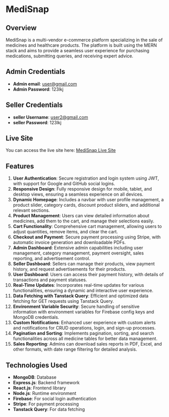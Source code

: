 <!-- # React + Vite

This template provides a minimal setup to get React working in Vite with HMR and some ESLint rules.

Currently, two official plugins are available:

- [@vitejs/plugin-react](https://github.com/vitejs/vite-plugin-react/blob/main/packages/plugin-react/README.md) uses [Babel](https://babeljs.io/) for Fast Refresh
- [@vitejs/plugin-react-swc](https://github.com/vitejs/vite-plugin-react-swc) uses [SWC](https://swc.rs/) for Fast Refresh -->


# MediSnap

## Overview
MediSnap is a multi-vendor e-commerce platform specializing in the sale of medicines and healthcare products. The platform is built using the MERN stack and aims to provide a seamless user experience for purchasing medications, submitting queries, and receiving expert advice.

## Admin Credentials
- **Admin email**: user@gmail.com
- **Admin Password**: 123lkj

## Seller Credentials
- **seller Username**: user2@gmail.com
- **seller Password**: 123lkj

## Live Site
You can access the live site here: [MediSnap Live Site](https://medi-snap-f3dd2.web.app)

## Features
1. **User Authentication**: Secure registration and login system using JWT, with support for Google and GitHub social logins.
2. **Responsive Design**: Fully responsive design for mobile, tablet, and desktop views, ensuring a seamless experience on all devices.
3. **Dynamic Homepage**: Includes a navbar with user profile management, a product slider, category cards, discount product sliders, and additional relevant sections.
4. **Product Management**: Users can view detailed information about medicines, add them to the cart, and manage their selections easily.
5. **Cart Functionality**: Comprehensive cart management, allowing users to adjust quantities, remove items, and clear the cart.
6. **Checkout and Payment**: Secure payment processing using Stripe, with automatic invoice generation and downloadable PDFs.
7. **Admin Dashboard**: Extensive admin capabilities including user management, category management, payment oversight, sales reporting, and advertisement control.
8. **Seller Dashboard**: Sellers can manage their products, view payment history, and request advertisements for their products.
9. **User Dashboard**: Users can access their payment history, with details of transactions and payment statuses.
10. **Real-Time Updates**: Incorporates real-time updates for various functionalities, ensuring a dynamic and interactive user experience.
11. **Data Fetching with Tanstack Query**: Efficient and optimized data fetching for GET requests using Tanstack Query.
12. **Environment Variable Security**: Secure handling of sensitive information with environment variables for Firebase config keys and MongoDB credentials.
13. **Custom Notifications**: Enhanced user experience with custom alerts and notifications for CRUD operations, login, and sign-up processes.
14. **Pagination and Sorting**: Implements pagination, sorting, and search functionalities across all medicine tables for better data management.
15. **Sales Reporting**: Admins can download sales reports in PDF, Excel, and other formats, with date range filtering for detailed analysis.

## Technologies Used
- **MongoDB**: Database
- **Express.js**: Backend framework
- **React.js**: Frontend library
- **Node.js**: Runtime environment
- **Firebase**: For social login authentication
- **Stripe**: For payment processing
- **Tanstack Query**: For data fetching
